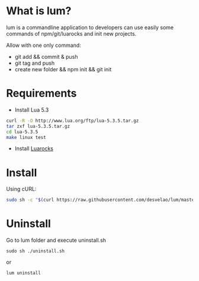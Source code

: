 # What is lum?
lum is a commandline application to developers can use easily some commands of npm/git/luarocks and init new projects.

Allow with one only command:
- git add && commit & push
- git tag and push
- create new folder && npm init && git init
# Requirements
- Install Lua 5.3

```bash
curl -R -O http://www.lua.org/ftp/lua-5.3.5.tar.gz
tar zxf lua-5.3.5.tar.gz
cd lua-5.3.5
make linux test
```

- Install [Luarocks](https://luarocks.org/#quick-start)

# Install

Using cURL:
```bash
sudo sh -c "$(curl https://raw.githubusercontent.com/desvelao/lum/master/install.sh)" 
```

# Uninstall
Go to lum folder and execute uninstall.sh

```
sudo sh ./uninstall.sh
```

or

```bash
lum uninstall
```